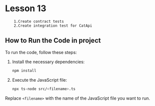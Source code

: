# Lesson 13
        1.Create contract tests
        2.Create integration test for CatApi
## How to Run the Code in project

To run the code, follow these steps:

1. Install the necessary dependencies:
    ```sh
    npm install
    ```

2. Execute the JavaScript file:
    ```sh
    npx ts-node src/<filename>.ts
    ```

Replace `<filename>` with the name of the JavaScript file you want to run.
